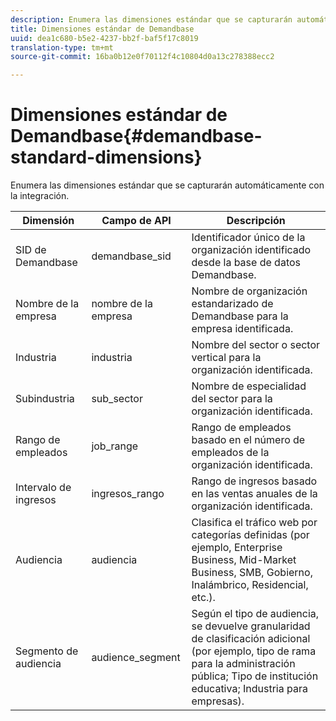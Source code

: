 ```yaml
---
description: Enumera las dimensiones estándar que se capturarán automáticamente con la integración.
title: Dimensiones estándar de Demandbase
uuid: dea1c680-b5e2-4237-bb2f-baf5f17c8019
translation-type: tm+mt
source-git-commit: 16ba0b12e0f70112f4c10804d0a13c278388ecc2

---
```



# Dimensiones estándar de Demandbase{#demandbase-standard-dimensions}

Enumera las dimensiones estándar que se capturarán automáticamente con la integración.

| Dimensión | Campo de API | Descripción |
|---|---|---|
| SID de Demandbase | demandbase_sid | Identificador único de la organización identificado desde la base de datos Demandbase. |
| Nombre de la empresa | nombre de la empresa | Nombre de organización estandarizado de Demandbase para la empresa identificada. |
| Industria | industria | Nombre del sector o sector vertical para la organización identificada. |
| Subindustria | sub_sector | Nombre de especialidad del sector para la organización identificada. |
| Rango de empleados | job_range | Rango de empleados basado en el número de empleados de la organización identificada. |
| Intervalo de ingresos | ingresos_rango | Rango de ingresos basado en las ventas anuales de la organización identificada. |
| Audiencia | audiencia | Clasifica el tráfico web por categorías definidas (por ejemplo, Enterprise Business, Mid-Market Business, SMB, Gobierno, Inalámbrico, Residencial, etc.). |
| Segmento de audiencia | audience_segment | Según el tipo de audiencia, se devuelve granularidad de clasificación adicional (por ejemplo, tipo de rama para la administración pública; Tipo de institución educativa; Industria para empresas). |

